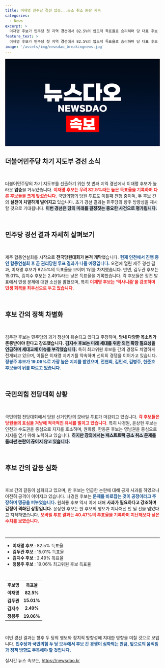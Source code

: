 ```yaml
---
title: 이재명 민주당 경선 압승...공소 취소 논란 지속
categories:
  - News
excerpt: >
  이재명 후보가 민주당 첫 지역 경선에서 82.5%의 압도적 득표율로 승리하며 당 대표 후보 1위에 올랐습니다. 국민의힘은 패스트트랙 공소 취소 논란 속에서 후보 간 치열한 공방이 이어지고 있습니다. 클릭하고 자세한 내용을 확인하세요!
feature_text: >
  이재명 후보가 민주당 첫 지역 경선에서 82.5%의 압도적 득표율로 승리하며 당 대표 후보 1위에 올랐습니다. 국민의힘은 패스트트랙 공소 취소 논란 속에서 후보 간 치열한 공방이 이어지고 있습니다. 클릭하고 자세한 내용을 확인하세요!
image: '/assets/img/newsdao_breakingnews.jpg'
---
```


<p><img src="/assets/img/newsdao_breakingnews.jpg" alt="flaretime 속보" /></p>

<h2 data-ke-size="size26">더불어민주당 차기 지도부 경선 소식</h2>

<p data-ke-size="size16">&nbsp;</p>

<p>더불어민주당의 차기 지도부를 선출하기 위한 첫 번째 지역 경선에서 이재명 후보가 놀라운 <b>압승</b>을 거두었습니다. <b><span style="color: #ee2323;">이재명 후보는 무려 82.5%라는 높은 득표율을 기록하며 다른 후보들을 크게 앞섰습니다.</span></b> 국민의힘의 당원 투표도 이틀째 진행 중이며, 두 후보 간의 <b>설전이 치열하게 벌어지고</b> 있습니다. 초기 경선 결과는 민주당의 향후 방향성을 제시할 것으로 기대됩니다. <b><span style="background-color: #21538527;">이번 경선은 당의 미래를 결정짓는 중요한 사건으로 평가됩니다.</span></b> </p>

<p data-ke-size="size16">&nbsp;</p>

<h2 data-ke-size="size26">민주당 경선 결과 자세히 살펴보기</h2>

<p data-ke-size="size16">&nbsp;</p>

<p>제주 합동연설회를 시작으로 <b>전국당원대회가 본격 개막</b>했습니다. <b><span style="color: #1a5490;">현재 인천에서 진행 중인 합동연설회 후 곧 권리당원 투표 결과가 나올 예정입니다.</span></b> 오전에 열린 제주 경선 결과, 이재명 후보가 82.5%의 득표율을 보이며 1위를 차지했습니다. 반면, 김두관 후보는 15.01%, 김지수 후보는 2.49%라는 낮은 득표율을 기록했습니다. 각 후보들은 정견 발표에서 민생 문제에 대한 소신을 밝혔으며, 특히 <b><span style="color: #ee2323;">이재명 후보는 '먹사니즘'을 강조하며 민생 회복을 최우선으로 두고 있습니다.</span></b> </p>

<p data-ke-size="size16">&nbsp;</p>

<h2 data-ke-size="size26">후보 간의 정책 차별화</h2>

<p data-ke-size="size16">&nbsp;</p>

<p>김두관 후보는 민주당의 과거 정신이 훼손되고 있다고 주장하며, <b>당내 다양한 목소리가 존중받아야 한다고 강조했습니다.</b> <b><span style="background-color: #21538527;">김지수 후보는 미래 세대를 위한 외연 확장 필요성을 언급하며 세대교체 이슈를 부각했습니다.</span></b> 특히 최고위원 후보들 간의 경쟁도 치열하게 전개되고 있으며, 이들은 이재명 지키기를 약속하며 선의의 경쟁을 이어가고 있습니다. <b><span style="color: #1a5490;">정봉주 후보가 19.06%로 가장 높은 지지를 받았으며, 전현희, 김민석, 김병주, 한준호 후보들이 뒤를 따르고 있습니다.</span></b> </p>

<p data-ke-size="size16">&nbsp;</p>

<h2 data-ke-size="size26">국민의힘 전당대회 상황</h2>

<p data-ke-size="size16">&nbsp;</p>

<p>국민의힘 전당대회에서 당원 선거인단의 모바일 투표가 마감되고 있습니다. <b><span style="color: #ee2323;">각 후보들은 당원들의 표심을 겨냥해 적극적인 유세를 벌이고 있습니다.</span></b> 특히 나경원, 윤상현 후보는 인천과 수도권을 중심으로 지지를 호소하며, 원희룡, 한동훈 후보는 영남권을 중심으로 지지를 얻기 위해 노력하고 있습니다. <b><span style="background-color: #21538527;">하지만 장외에서는 패스트트랙 공소 취소 문제를 둘러싼 논란이 끊이지 않고 있습니다.</span></b> </p>

<p data-ke-size="size16">&nbsp;</p>

<h2 data-ke-size="size26">후보 간의 갈등 심화</h2>

<p data-ke-size="size16">&nbsp;</p>

<p>후보 간의 갈등이 심화되고 있으며, 한 후보는 언급한 논란에 대해 공개 사과를 하였으나 여전히 공격이 이어지고 있습니다. 나경원 후보는 <b><span style="color: #1a5490;">문제를 바로잡는 것이 공정이라고 주장하며 맹공을 퍼부었습니다.</span></b> 원희룡 후보 역시 이에 대해 <b>사과가 필요하다고 강조하며 감정이 격화된 상황입니다.</b> 윤상현 후보는 한 후보의 행보가 지나쳐선 안 될 선을 넘었다고 지적하였습니다. <b><span style="color: #ee2323;">모바일 투표 결과는 40.47%의 투표율을 기록하며 지난해보다 낮은 수치를 보였습니다.</span></b> </p>

<p data-ke-size="size16">&nbsp;</p>

<hr>

<ul>
<li><b>이재명 후보</b> : 82.5% 득표율</li>
<li><b>김두관 후보</b> : 15.01% 득표율</li>
<li><b>김지수 후보</b> : 2.49% 득표율</li>
<li><b>정봉주 후보</b> : 19.06% 최고위원 후보 득표율</li>
</ul> 

<p data-ke-size="size16">&nbsp;</p>

<table style="text-align: center; width: 100%;">
<tr>
<td style="text-align: center; height: 17px;"><b>후보명</b></td>
<td style="text-align: center; height: 17px;"><b>득표율</b></td>
</tr>
<tr>
<td style="text-align: center; height: 17px;"><b>이재명</b></td>
<td style="text-align: center; height: 17px;"><b>82.5%</b></td>
</tr>
<tr>
<td style="text-align: center; height: 17px;"><b>김두관</b></td>
<td style="text-align: center; height: 17px;"><b>15.01%</b></td>
</tr>
<tr>
<td style="text-align: center; height: 17px;"><b>김지수</b></td>
<td style="text-align: center; height: 17px;"><b>2.49%</b></td>
</tr>
<tr>
<td style="text-align: center; height: 17px;"><b>정봉주</b></td>
<td style="text-align: center; height: 17px;"><b>19.06%</b></td>
</tr>
</table>

<p data-ke-size="size16">&nbsp;</p>

<p>이번 경선 결과는 향후 두 당의 행보와 정치적 방향성에 지대한 영향을 미칠 것으로 보입니다. <b><span style="color: #1a5490;">민주당과 국민의힘 두 당 모두에서 후보 간 경쟁이 심화되는 만큼, 앞으로의 움직임과 정책 방향도 주목해야 할 것입니다.</span></b></p>
실시간 뉴스 속보는, <a href="https://newsdao.kr" rel="dofollow">https://newsdao.kr</a>



